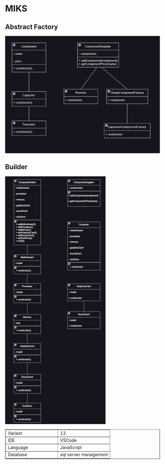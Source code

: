 # MIKS

## Abstract Factory

![AbstractFactory](https://github.com/Folen-arch/MIKS/blob/lab2/Abstract%20Factory-1.PNG)

## Builder

![Builder](https://github.com/Folen-arch/MIKS/blob/lab2/Builder-1.PNG)

<table style ='width: 100%;' border="1">
    <tbody>
        <tr>
            <td style='width: 50%;'>Variant<br></td>
            <td style='width: 50%;'>13<br></td>
        </tr>
        <tr>
            <td style='width: 50%;'>IDE<br></td>
            <td style='width: 50%;'>VSCode<br></td>
        </tr>
        <tr>
            <td style='width: 50%;'>Language<br></td>
            <td style='width: 50%;'>JavaScript<br></td>
        </tr>
        <tr>
            <td style='width: 50%;'>Database<br></td>
            <td style='width: 50%;'>sql server managеment<br></td>
        </tr>
    </tbody>
</table>
